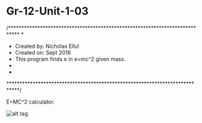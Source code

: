 # Gr-12-Unit-1-03

/****************************************************************************
 *
 * Created by: Nicholas Ellul
 * Created on: Sept 2016
 * This program finds e in e=mc^2 given mass.
 * 
 *
 ****************************************************************************/
 
E=MC^2 calculator.

![alt tag](https://github.com/Pirates19/Gr-12-Unit-1-03/blob/master/Einstein%201.PNG)
